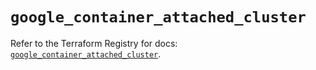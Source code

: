 # `google_container_attached_cluster`

Refer to the Terraform Registry for docs: [`google_container_attached_cluster`](https://registry.terraform.io/providers/hashicorp/google/5.23.0/docs/resources/container_attached_cluster).
